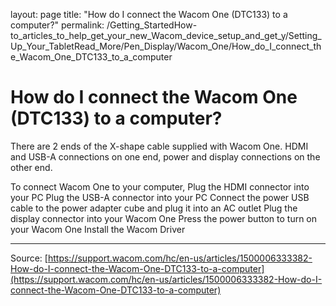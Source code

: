 layout: page
title: "How do I connect the Wacom One (DTC133) to a computer?"
permalink: /Getting_StartedHow-to_articles_to_help_get_your_new_Wacom_device_setup_and_get_y/Setting_Up_Your_TabletRead_More/Pen_Display/Wacom_One/How_do_I_connect_the_Wacom_One_DTC133_to_a_computer

# How do I connect the Wacom One (DTC133) to a computer?

There are 2 ends of the X-shape cable supplied with Wacom One. HDMI and USB-A connections on one end, power and display connections on the other end.

To connect Wacom One to your computer, Plug the HDMI connector into your PC
Plug the USB-A connector into your PC
Connect the power USB cable to the power adapter cube and plug it into an AC outlet
Plug the display connector into your Wacom One
Press the power button to turn on your Wacom One
Install the Wacom Driver

---
Source: [https://support.wacom.com/hc/en-us/articles/1500006333382-How-do-I-connect-the-Wacom-One-DTC133-to-a-computer](https://support.wacom.com/hc/en-us/articles/1500006333382-How-do-I-connect-the-Wacom-One-DTC133-to-a-computer)
